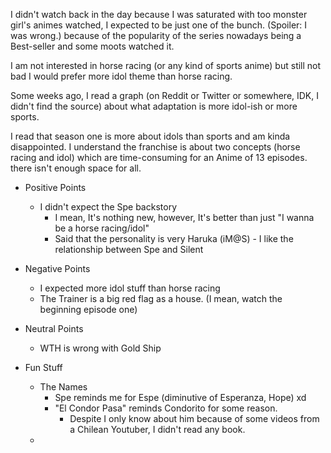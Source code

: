 I didn't watch back in the day because I was saturated with too monster girl's animes watched, I expected to be just one of the bunch. 
(Spoiler: I was wrong.) because of the popularity of the series nowadays being a Best-seller and some moots watched it.

I am not interested in horse racing (or any kind of sports anime) but still not bad I would prefer more idol theme than horse racing. 

Some weeks ago, I read a graph (on Reddit or Twitter or somewhere, IDK, I didn't find the source) about what adaptation is more idol-ish or more sports. 

I read that season one is more about idols than sports and am kinda disappointed. I understand the franchise is about two concepts (horse racing and idol) which are time-consuming for an Anime of 13 episodes. there isn't enough space for all.

- Positive Points
    -  I didn't expect the Spe backstory 
        - I mean, It's nothing new, however, It's better than just "I wanna be a horse racing/idol"
         - Said that the personality is very Haruka (iM@S)
      - I like the relationship between Spe and Silent 
- Negative Points
    - I expected more idol stuff than horse racing
    - The Trainer is a big red flag as a house. (I mean, watch the beginning episode one)
- Neutral Points
  - WTH is wrong with Gold Ship


- Fun Stuff
    - The Names
        - Spe reminds me for Espe (diminutive of Esperanza, Hope) xd
        - "El Condor Pasa" reminds Condorito for some reason.
    		- Despite I only know about him because of some videos from a Chilean Youtuber, I didn't read any book.
    - 